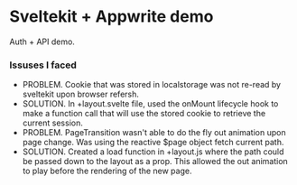 # Sveltekit + Appwrite demo

Auth + API demo.

### Issuses I faced
- PROBLEM. Cookie that was stored in localstorage was not re-read by sveltekit upon browser refersh.
- SOLUTION. In +layout.svelte file, used the onMount lifecycle hook to make a function call that will use the stored cookie to retrieve the current session.
- PROBLEM. PageTransition wasn't able to do the fly out animation upon page change. Was using the reactive $page object fetch current path.
- SOLUTION. Created a load function in +layout.js where the path could be passed down to the layout as a prop. This allowed the out animation to play before the rendering of the new page.

